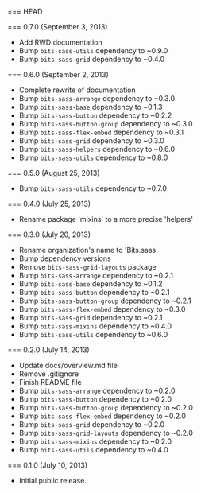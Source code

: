 === HEAD

=== 0.7.0 (September 3, 2013)

* Add RWD documentation
* Bump `bits-sass-utils` dependency to ~0.9.0
* Bump `bits-sass-grid` dependency to ~0.4.0

=== 0.6.0 (September 2, 2013)

* Complete rewrite of documentation
* Bump `bits-sass-arrange` dependency to ~0.3.0
* Bump `bits-sass-base` dependency to ~0.1.3
* Bump `bits-sass-button` dependency to ~0.2.2
* Bump `bits-sass-button-group` dependency to ~0.3.0
* Bump `bits-sass-flex-embed` dependency to ~0.3.1
* Bump `bits-sass-grid` dependency to ~0.3.0
* Bump `bits-sass-helpers` dependency to ~0.6.0
* Bump `bits-sass-utils` dependency to ~0.8.0

=== 0.5.0 (August 25, 2013)

* Bump `bits-sass-utils` dependency to ~0.7.0

=== 0.4.0 (July 25, 2013)

* Rename package 'mixins' to a more precise 'helpers'

=== 0.3.0 (July 20, 2013)

* Rename organization's name to 'Bits.sass'
* Bump dependency versions
* Remove `bits-sass-grid-layouts` package
* Bump `bits-sass-arrange` dependency to ~0.2.1
* Bump `bits-sass-base` dependency to ~0.1.2
* Bump `bits-sass-button` dependency to ~0.2.1
* Bump `bits-sass-button-group` dependency to ~0.2.1
* Bump `bits-sass-flex-embed` dependency to ~0.3.0
* Bump `bits-sass-grid` dependency to ~0.2.1
* Bump `bits-sass-mixins` dependency to ~0.4.0
* Bump `bits-sass-utils` dependency to ~0.6.0

=== 0.2.0 (July 14, 2013)

* Update docs/overview.md file
* Remove .gitignore
* Finish README file
* Bump `bits-sass-arrange` dependency to ~0.2.0
* Bump `bits-sass-button` dependency to ~0.2.0
* Bump `bits-sass-button-group` dependency to ~0.2.0
* Bump `bits-sass-flex-embed` dependency to ~0.2.0
* Bump `bits-sass-grid` dependency to ~0.2.0
* Bump `bits-sass-grid-layouts` dependency to ~0.2.0
* Bump `bits-sass-mixins` dependency to ~0.2.0
* Bump `bits-sass-utils` dependency to ~0.4.0

=== 0.1.0 (July 10, 2013)

* Initial public release.